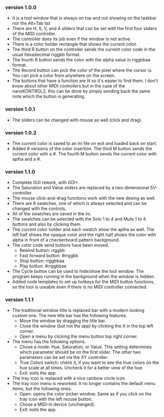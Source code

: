 ### version 1.0.0

- It is a tool window that is always on top and not showing on the taskbar nor the Alt+Tab list
- There are H, S, V, and A sliders that can be set with the first four sliders of the MIDI controller.
- The controller does its job even if the window is not active.
- There is a color holder rectangle that shows the current color.
- The third R button on the controller sends the current color code in the usual hexadecimal rrggbb format.
- The fourth R button sends the color with the alpha value in rrggbbaa format.
- The Record button can pick the color of the pixel where the cursor is. You can pick a color from anywhere on the screen.
- The buttons that have a function are lit so it's easier to find them. I don't know about other MIDI controllers but in the case of the nanoKONTROL2, this can be done by simply sending back the same note which the button is generating.

### version 1.0.1

- The sliders can be changed with mouse as well (click and drag).

### version 1.0.2

- The current color is saved to an ini file on exit and loaded back on start.
- Added # versions of the color insertion. The third M button sends the current color with a #. The fourth M button sends the current color with aplha and a #.

### version 1.1.0

- Complete GUI rework, with GDI+.
- The Saturation and Value sliders are replaced by a two-dimensional SV-controller.
- The mouse click-and-drag functions work with the new desing as well.
- There are 8 swatches, one of which is always selected and can be changed with the controls.
- All of the swatches are saved in the ini.
- The swatches can be selected with the Solo 1 to 4 and Mute 1 to 4 buttons and also by clicking them.
- The current color holder and each swatch show the aplha as well. The left half shows the opaque color and the right half shows the color with alpha in front of a checkerboard pattern background.
- The color code send buttons have been moved.
  - Rewind button: rrggbb
  - Fast forward button: #rrggbb
  - Stop button: rrggbbaa
  - Play button: #rrggbbaa
- The Cycle button can be used to hide/show the tool window. The program keeps running in the background when the window is hidden.
- Added code templates to set up hotkeys for the MIDI button functions, so the tool is useable even if there is no MIDI controller connected.

### version 1.1.1

- The traditional window title is replaced bar with a modern looking custom one. The new title bar has the following features.
  - Move the window by dragging the title bar.
  - Close the window (but not the app) by clicking the X in the top left corner.
  - Open a menu by clicking the menu button top right corner.
- The menu has the following options.
  - Chose a mode: Hue, Saturation, or Value. This setting determines which parameter should be on the first slider. The other two parameters can be set via the XY controller.
  - True Colors switch: check it, if you want to see the true colors on the hue scale at all times. Uncheck it for a better view of the hue.
  - Exit: exits the app.
- The tray icon is replaced with a nice rainbow circle icon.
- The tray icon menu is reworked. It no longer contains the default menu items, but the following ones:
  - Open: opens the color picker window. Same as if you click on the tray icon with the left mouse button.
  - Chose a MIDI-in device (unchanged).
  - Exit: exits the app.
